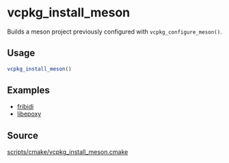 # vcpkg_install_meson

Builds a meson project previously configured with `vcpkg_configure_meson()`.

## Usage
```cmake
vcpkg_install_meson()
```

## Examples

* [fribidi](https://github.com/Microsoft/vcpkg/blob/master/ports/fribidi/portfile.cmake)
* [libepoxy](https://github.com/Microsoft/vcpkg/blob/master/ports/libepoxy/portfile.cmake)

## Source
[scripts/cmake/vcpkg_install_meson.cmake](https://github.com/Microsoft/vcpkg/blob/master/scripts/cmake/vcpkg_install_meson.cmake)
